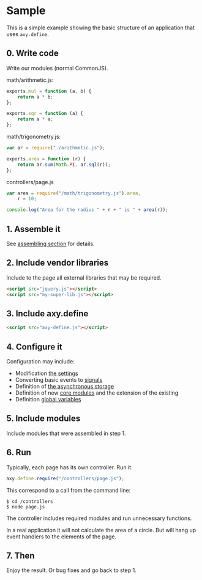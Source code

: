# Sample

This is a simple example showing the basic structure of an application that uses `axy.define`.

## 0. Write code

Write our modules (normal CommonJS).

math/arithmetic.js:

```javascript
exports.mul = function (a, b) {
    return a * b;
};

exports.sqr = function (a) {
    return a * a;
};
```

math/trigonometry.js:

```javascript
var ar = require("./arithmetic.js");

exports.area = function (r) {
    return ar.sum(Math.PI, ar.sql(r));
};
```

controllers/page.js

```javascript
var area = require("/math/trigonometry.js").area,
    r = 10;

console.log("Area for the radius " + r + " is " + area(r));
```

## 1. Assemble it

See [assembling section](assembling.md) for details.

## 2. Include vendor libraries

Include to the page all external libraries that may be required.

```html
<script src="jquery.js"></script>
<script src="my-super-lib.js"></script>
```

## 3. Include axy.define

```html
<script src="axy-define.js"></script>
```

## 4. Configure it

Configuration may include:

* Modification [the settings](settings.md)
* Converting basic events to [signals](signals.md)
* Definition of [the asynchronous storage](async.md)
* Definition of new [core modules](core.md) and the extension of the existing
* Definition [global variables](global.md)

## 5. Include modules

Include modules that were assembled in step 1.

## 6. Run

Typically, each page has its own controller.
Run it.

```javascript
axy.define.require("/controllers/page.js");
```

This correspond to a call from the command line:

```
$ cd /controllers
$ node page.js
```

The controller includes required modules and run unnecessary functions.

In a real application it will not calculate the area of a circle.
But will hang up event handlers to the elements of the page.

## 7. Then

Enjoy the result.
Or bug fixes and go back to step 1.
